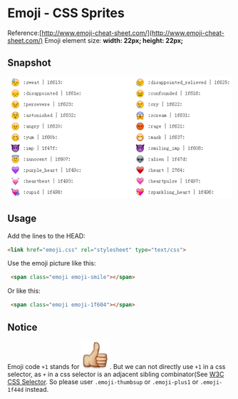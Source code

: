 # Emoji - CSS Sprites
Reference:[http://www.emoji-cheat-sheet.com/](http://www.emoji-cheat-sheet.com/)
Emoji element size: **width: 22px; height: 22px;**

## Snapshot
![Snapshot](./snapshot.png)

## Usage
Add the lines to the HEAD:
```html
<link href="emoji.css" rel="stylesheet" type="text/css">
```
Use the emoji picture like this:
```html
 <span class="emoji emoji-smile"></span>
```
Or like this:
```html
 <span class="emoji emoji-1f604"></span>
```

## Notice
Emoji code `+1` stands for ![thumbsup](./emoji-pics/plus1.png). But we can not directly use `+1` in a css selector, as `+` in a css selector is an adjacent sibling combinator(See [W3C CSS Selector](http://www.w3.org/TR/selectors/#selectors). So please user `.emoji-thumbsup` or `.emoji-plus1` or `.emoji-1f44d` instead.